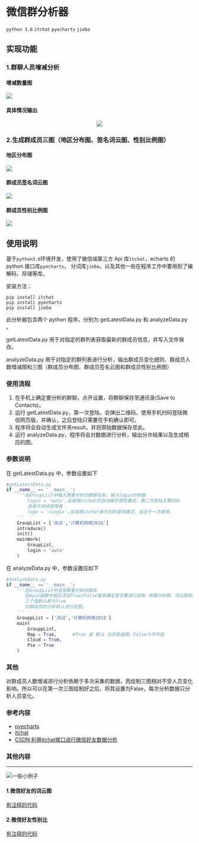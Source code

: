 ﻿#  微信群分析器

`python 3.6`  `itchat`  `pyecharts`  `jieba`                                 

##  实现功能

### 1.群聊人员增减分析

#### 	增减数量图

![](https://github.com/tenkeyseven/wechatGroupAnalyzer/blob/master/Images/change.png)

#### 	具体情况输出 

<div align="center">
<img src="https://github.com/tenkeyseven/wechatGroupAnalyzer/blob/master/Images/changedetails.png"></img>
</div>

### 2.生成群成员三图（地区分布图、签名词云图、性别比例图）

#### 	地区分布图



![](https://github.com/tenkeyseven/wechatGroupAnalyzer/blob/master/Images/reigon.png)

#### 	群成员签名词云图 



![](https://github.com/tenkeyseven/wechatGroupAnalyzer/blob/master/Images/cloud.png)

#### 	群成员性别比例图



![](https://github.com/tenkeyseven/wechatGroupAnalyzer/blob/master/Images/sex.png)

## 使用说明

基于`python3.6`环境开发，使用了微信端第三方 Api 库`itchat`，echarts 的 python 接口库`pyecharts`， 分词库`jieba`，以及其他一些在程序工作中要用到了编解码、存储等库。

安装方法：

```
pip install itchat
pip install pyecharts
pip install jieba
```

此分析器包含两个 python 程序，分别为 getLatestData.py 和 analyzeData.py 。

getLatestData.py 用于对指定的群列表获取最新的群成员信息，并写入文件保存。

analyzeData.py 用于对指定的群列表进行分析，输出群成员变化细则、群成员人数增减图和三图（群成员分布图、群成员签名云图和群成员性别比例图）

### 使用流程

1. 在手机上确定要分析的群聊，点开设置，将群聊保存至通讯录(Save to Contacts)。
2. 运行 getLatestData.py，第一次登陆，会弹出二维码，使用手机扫码登陆微信网页版，并确认，之后登陆只需要在手机确认即可。
3. 程序将会自动生成文件夹result，并将原始数据保存至此。
4. 运行 analyzeData.py，程序将会对数据进行分析，输出分许结果以及生成相应的图。

### 参数说明 

在 getLatestData.py 中，参数设置如下

```python
#getLatestData.py
if __name__ == '__main__':
	'''在GroupList中输入想要分析的群聊名称，输入login的参数
		login = 'auto',会调用itchat的自动缓存登陆模式，第二次登陆无需扫码
		适用于持续使用者
		logn = 'single',会调用itchat单次扫码登陆模式，适合于一次使用。
	'''
	GroupList = ['测试','计算机网络2018']
	introduce()
	init()
	mainWork(
		GroupList,
		login = 'auto'
	)
```



在 analyzeData.py 中，参数设置应如下

```python
#analyzeData.py
if __name__ == '__main__':
	'''在GroupList中添加需要分析的群名
	   在main函数中相应添加True/False值来确定是否要进行绘制 地理分布图、词云图和性别饼图
	   三个值默认都为True
	   对群成员的分析默认进行绘图。
	'''
	GrouppList = ['测试','计算机网络2018']
	main(
		GrouppList,
		Map = True,      #True 或 默认 为开启画图，False为不开启
		Cloud = True,    
		Pie = True       
	)
```

### 其他

对群成员人数增减进行分析依赖于多次采集的数据，而绘制三图相对不受人员变化影响，所以可以在第一次三图绘制好之后，将其设置为False，每次分析数据只分析人员变化。

### 参考内容

+ [pyecharts](https://github.com/pyecharts/pyecharts)
+ [itchat](https://github.com/littlecodersh/ItChat)
+ [CSDN:利用itchat接口进行微信好友数据分析](https://blog.csdn.net/alicelmx/article/details/80862340)

### 其他内容

---

![](https://img.shields.io/badge/Tenkeyseven-(%20%E2%80%A2%CC%80%20%CF%89%20%E2%80%A2%CC%81%20)%E2%9C%A7-green.svg)一些小例子

#### 1.微信好友的词云图

[有注释的代码](https://github.com/tenkeyseven/wechatGroupAnalyzer/blob/master/wordCloud.py)

#### 2.微信好友性别比

[有注释的代码](https://github.com/tenkeyseven/wechatGroupAnalyzer/blob/master/sex.py)